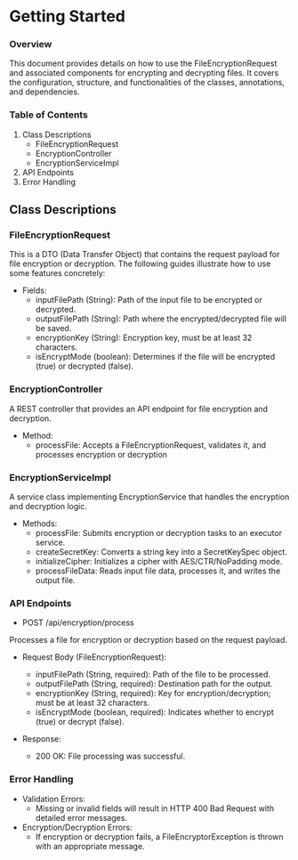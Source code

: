 # Getting Started

### Overview

This document provides details on how to use the FileEncryptionRequest and associated components for encrypting and decrypting files. It covers the configuration, structure, and functionalities of the classes, annotations, and dependencies.
### Table of Contents

1. Class Descriptions
   * FileEncryptionRequest
   * EncryptionController
   * EncryptionServiceImpl
2. API Endpoints
3. Error Handling

## Class Descriptions
### FileEncryptionRequest
This is a DTO (Data Transfer Object) that contains the request payload for file encryption or decryption.
The following guides illustrate how to use some features concretely:

* Fields:
  * inputFilePath (String): Path of the input file to be encrypted or decrypted.
  * outputFilePath (String): Path where the encrypted/decrypted file will be saved.
  * encryptionKey (String): Encryption key, must be at least 32 characters.
  * isEncryptMode (boolean): Determines if the file will be encrypted (true) or decrypted (false).

### EncryptionController

A REST controller that provides an API endpoint for file encryption and decryption.

* Method:
  * processFile: Accepts a FileEncryptionRequest, validates it, and processes encryption or decryption


### EncryptionServiceImpl
A service class implementing EncryptionService that handles the encryption and decryption logic.
* Methods:
  * processFile: Submits encryption or decryption tasks to an executor service.
  * createSecretKey: Converts a string key into a SecretKeySpec object.
  * initializeCipher: Initializes a cipher with AES/CTR/NoPadding mode.
  * processFileData: Reads input file data, processes it, and writes the output file.

### API Endpoints
* POST /api/encryption/process

Processes a file for encryption or decryption based on the request payload.

* Request Body (FileEncryptionRequest):
  * inputFilePath (String, required): Path of the file to be processed.
  * outputFilePath (String, required): Destination path for the output.
  * encryptionKey (String, required): Key for encryption/decryption; must be at least 32 characters.
  * isEncryptMode (boolean, required): Indicates whether to encrypt (true) or decrypt (false).

* Response:
  * 200 OK: File processing was successful.

### Error Handling

* Validation Errors:
  * Missing or invalid fields will result in HTTP 400 Bad Request with detailed error messages.
* Encryption/Decryption Errors:
  * If encryption or decryption fails, a FileEncryptorException is thrown with an appropriate message.
